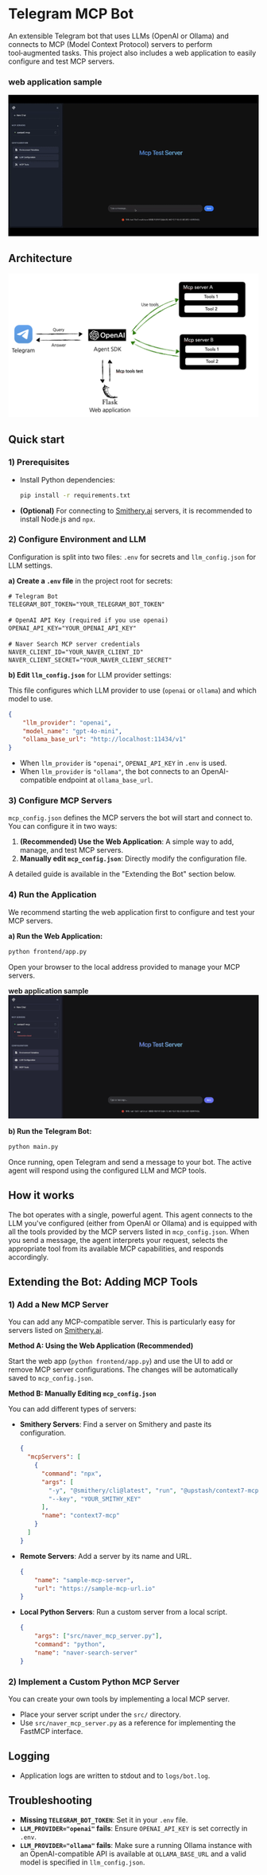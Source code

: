 # Telegram MCP Bot

An extensible Telegram bot that uses LLMs (OpenAI or Ollama) and connects to MCP (Model Context Protocol) servers to perform tool‑augmented tasks. This project also includes a web application to easily configure and test MCP servers.

### web application sample 
![web_apolication_example](images/web_application_example.gif)


## Architecture
![architecture](images/architecture.png)

## Quick start

### 1) Prerequisites

- Install Python dependencies:
  ```bash
  pip install -r requirements.txt
  ```
- **(Optional)** For connecting to [Smithery.ai](https://smithery.ai/) servers, it is recommended to install Node.js and `npx`.

### 2) Configure Environment and LLM

Configuration is split into two files: `.env` for secrets and `llm_config.json` for LLM settings.

**a) Create a `.env` file** in the project root for secrets:

```env
# Telegram Bot
TELEGRAM_BOT_TOKEN="YOUR_TELEGRAM_BOT_TOKEN"

# OpenAI API Key (required if you use openai)
OPENAI_API_KEY="YOUR_OPENAI_API_KEY"

# Naver Search MCP server credentials
NAVER_CLIENT_ID="YOUR_NAVER_CLIENT_ID"
NAVER_CLIENT_SECRET="YOUR_NAVER_CLIENT_SECRET"
```

**b) Edit `llm_config.json`** for LLM provider settings:

This file configures which LLM provider to use (`openai` or `ollama`) and which model to use.

```json
{
    "llm_provider": "openai",
    "model_name": "gpt-4o-mini",
    "ollama_base_url": "http://localhost:11434/v1"
}
```

- When `llm_provider` is `"openai"`, `OPENAI_API_KEY` in `.env` is used.
- When `llm_provider` is `"ollama"`, the bot connects to an OpenAI-compatible endpoint at `ollama_base_url`.

### 3) Configure MCP Servers

`mcp_config.json` defines the MCP servers the bot will start and connect to. You can configure it in two ways:

1.  **(Recommended) Use the Web Application**: A simple way to add, manage, and test MCP servers.
2.  **Manually edit `mcp_config.json`**: Directly modify the configuration file.

A detailed guide is available in the "Extending the Bot" section below.

### 4) Run the Application

We recommend starting the web application first to configure and test your MCP servers.

**a) Run the Web Application:**

```bash
python frontend/app.py
```

Open your browser to the local address provided to manage your MCP servers.

**web application sample**
![architecture](images/web_application.png)

**b) Run the Telegram Bot:**

```bash
python main.py
```

Once running, open Telegram and send a message to your bot. The active agent will respond using the configured LLM and MCP tools.

## How it works

The bot operates with a single, powerful agent. This agent connects to the LLM you've configured (either from OpenAI or Ollama) and is equipped with all the tools provided by the MCP servers listed in `mcp_config.json`. When you send a message, the agent interprets your request, selects the appropriate tool from its available MCP capabilities, and responds accordingly.

## Extending the Bot: Adding MCP Tools

### 1) Add a New MCP Server

You can add any MCP-compatible server. This is particularly easy for servers listed on [Smithery.ai](https://smithery.ai/).

**Method A: Using the Web Application (Recommended)**

Start the web app (`python frontend/app.py`) and use the UI to add or remove MCP server configurations. The changes will be automatically saved to `mcp_config.json`.

**Method B: Manually Editing `mcp_config.json`**

You can add different types of servers:

- **Smithery Servers**: Find a server on Smithery and paste its configuration.
  ```json
  {
    "mcpServers": [
      {
        "command": "npx",
        "args": [
          "-y", "@smithery/cli@latest", "run", "@upstash/context7-mcp",
          "--key", "YOUR_SMITHY_KEY"
        ],
        "name": "context7-mcp"
      }
    ]
  }
  ```

- **Remote Servers**: Add a server by its name and URL.
  ```json
  {
      "name": "sample-mcp-server",
      "url": "https://sample-mcp-url.io"
  }
  ```

- **Local Python Servers**: Run a custom server from a local script.
  ```json
  {
      "args": ["src/naver_mcp_server.py"],
      "command": "python",
      "name": "naver-search-server"
  }
  ```

### 2) Implement a Custom Python MCP Server

You can create your own tools by implementing a local MCP server.
- Place your server script under the `src/` directory.
- Use `src/naver_mcp_server.py` as a reference for implementing the FastMCP interface.

## Logging

- Application logs are written to stdout and to `logs/bot.log`.

## Troubleshooting

- **Missing `TELEGRAM_BOT_TOKEN`**: Set it in your `.env` file.
- **`LLM_PROVIDER="openai"` fails**: Ensure `OPENAI_API_KEY` is set correctly in `.env`.
- **`LLM_PROVIDER="ollama"` fails**: Make sure a running Ollama instance with an OpenAI-compatible API is available at `OLLAMA_BASE_URL` and a valid model is specified in `llm_config.json`.
